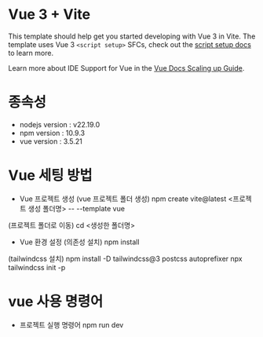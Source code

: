 # Vue 3 + Vite

This template should help get you started developing with Vue 3 in Vite. The template uses Vue 3 `<script setup>` SFCs, check out the [script setup docs](https://v3.vuejs.org/api/sfc-script-setup.html#sfc-script-setup) to learn more.

Learn more about IDE Support for Vue in the [Vue Docs Scaling up Guide](https://vuejs.org/guide/scaling-up/tooling.html#ide-support).

# 종속성

- nodejs version : v22.19.0
- npm version : 10.9.3
- vue version : 3.5.21

# Vue 세팅 방법

- Vue 프로젝트 생성
(vue 프로젝트 폴더 생성)
npm create vite@latest <프로젝트 생성 폴더명> -- --template vue

(프로젝트 폴더로 이동)
cd <생성한 폴더명>

- Vue 환경 설정
(의존성 설치)
npm install 

(tailwindcss 설치)
npm install -D tailwindcss@3 postcss autoprefixer 
npx tailwindcss init -p 

# vue 사용 명령어

- 프로젝트 실행 명령어
npm run dev
